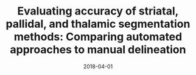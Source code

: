 ---
title: "Evaluating accuracy of striatal, pallidal, and thalamic segmentation methods: Comparing automated approaches to manual delineation"
collection: publications
permalink: /publication/2018-04-01-Evaluating-accuracy-of-striatal-pallidal-and-thalamic-segmentation-methods-Comparing-automated-approaches-to-manual-delineation
date: 2018-04-01
venue: 'NeuroImage'
paperurl: 'http://dx.doi.org/10.1016/j.neuroimage.2017.02.069'
citation: 'Makowski, Carolina, Béland, Sophie, Kostopoulos, Penelope, Bhagwat, Nikhil, <b>Devenyi, Gabriel A</b>, Malla, Ashok K, Joober, Ridha, Lepage, Martin, Chakravarty, M Mallar, &quot;Evaluating accuracy of striatal, pallidal, and thalamic segmentation methods: Comparing automated approaches to manual delineation.&quot; NeuroImage, 2018.'
---